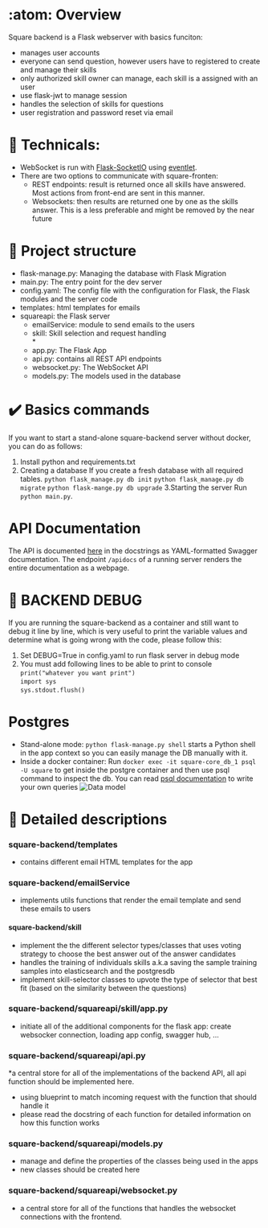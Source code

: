 # :atom: Overview
Square backend is a Flask webserver with basics funciton:
- manages user accounts 
- everyone can send question, however users have to registered to create and manage their skills
- only authorized skill owner can manage, each skill is a assigned with an user
- use flask-jwt to manage session
- handles the selection of skills for questions
- user registration and password reset via email

# :large_orange_diamond: Technicals:
- WebSocket is run with [Flask-SocketIO](https://flask-socketio.readthedocs.io/en/latest/) using [eventlet](http://eventlet.net/).  
- There are two options to communicate with square-fronten:
   - REST endpoints: result is returned once all skills have answered. Most actions from front-end are sent in this manner.
   - Websockets: then results are returned one by one as the skills answer. This is a less preferable and might be removed by the near future

# :large_orange_diamond: Project structure
* flask-manage.py: Managing the database with Flask Migration
* main.py: The entry point for the dev server
* config.yaml: The config file with the configuration for Flask, the Flask modules and the server code
* templates: html templates for emails
* squareapi: the Flask server  
    * emailService: module to send emails to the users   
    * skill: Skill selection and request handling  
      *     
    * app.py: The Flask App
    * api.py: contains all REST API endpoints
    * websocket.py: The WebSocket API
    * models.py: The models used in the database
 

# :heavy_check_mark: Basics commands
If you want to start a stand-alone square-backend server without docker, you can do as follows:
1. Install python and requirements.txt
2. Creating a database
If you create a fresh database with all required tables.
`python flask_manage.py db init` 
`python flask_manage.py db migrate`
`python flask-mange.py db upgrade` 
3.Starting the server
Run `python main.py`.

# API Documentation
The API is documented [here](squareapi/api.py) in the docstrings as YAML-formatted Swagger documentation.
The endpoint `/apidocs` of a running server renders the entire documentation as a webpage.

# :hammer: BACKEND DEBUG 
If you are running the square-backend as a container and still want to debug it line by line, which is very useful to print the variable values and determine what is going wrong with the code, please follow this: 
1. Set DEBUG=True in config.yaml to run flask server in debug mode
2. You must add following lines to be able to print to console  
`print("whatever you want print")`  
`import sys`  
`sys.stdout.flush() `  

# Postgres
- Stand-alone mode: `python flask-manage.py shell` starts a Python shell in the app context so you can easily manage the DB manually with it.
- Inside a docker container: Run `docker exec -it square-core_db_1 psql -U square` to get inside the postgre container
and then use psql command to inspect the db. You can read [psql documentation](http://postgresguide.com/utilities/psql.html) to write your own queries
![Data model](https://github.com/UKPLab/square-core/blob/master/doc/models.png)

# :open_file_folder: Detailed descriptions
### square-backend/templates
* contains different email HTML templates for the app

### square-backend/emailService
* implements utils functions that render the email template and send these emails to users

#### square-backend/skill
* implement the the different selector types/classes that uses voting strategy to choose the best answer out of the answer candidates
* handles the training of individuals skills a.k.a saving the sample training samples into elasticsearch and the postgresdb
* implement skill-selector classes to upvote the type of selector that best fit (based on the similarity between the questions) 

### square-backend/squareapi/skill/app.py
* initiate all of the additional components for the flask app: create websocker connection, loading app config, swagger hub, …

### square-backend/squareapi/api.py
*a central store for all of the implementations of the backend API, all api function should be implemented here.
* using blueprint to match incoming request with the function that should handle it 
* please read the docstring of each function for detailed information on how this function works

### square-backend/squareapi/models.py
* manage and define the properties of the classes being used in the apps
* new classes should be created here

### square-backend/squareapi/websocket.py
* a central store for all of the functions that handles the websocket connections with the frontend.



